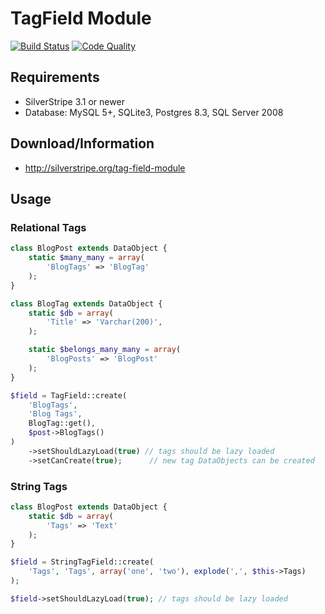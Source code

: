 # TagField Module

[![Build Status](http://img.shields.io/travis/silverstripe-labs/silverstripe-tagfield.svg?style=flat-square)](https://travis-ci.org/silverstripe-labs/silverstripe-tagfield)
[![Code Quality](http://img.shields.io/scrutinizer/g/silverstripe-labs/silverstripe-tagfield.svg?style=flat-square)](https://scrutinizer-ci.com/g/silverstripe-labs/silverstripe-tagfield)

## Requirements

* SilverStripe 3.1 or newer
* Database: MySQL 5+, SQLite3, Postgres 8.3, SQL Server 2008

## Download/Information

* http://silverstripe.org/tag-field-module

## Usage

### Relational Tags

```php
class BlogPost extends DataObject {
	static $many_many = array(
		'BlogTags' => 'BlogTag'
	);
}
```

```php
class BlogTag extends DataObject {
	static $db = array(
		'Title' => 'Varchar(200)',
	);

	static $belongs_many_many = array(
		'BlogPosts' => 'BlogPost'
	);
}
```

```php
$field = TagField::create(
	'BlogTags',
	'Blog Tags',
	BlogTag::get(),
	$post->BlogTags()
)
	->setShouldLazyLoad(true) // tags should be lazy loaded
	->setCanCreate(true);      // new tag DataObjects can be created
```

### String Tags

```php
class BlogPost extends DataObject {
	static $db = array(
		'Tags' => 'Text'
	);
}
```

```php
$field = StringTagField::create(
	'Tags', 'Tags', array('one', 'two'), explode(',', $this->Tags)
);

$field->setShouldLazyLoad(true); // tags should be lazy loaded
```
